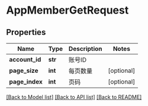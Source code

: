 # AppMemberGetRequest

## Properties
Name | Type | Description | Notes
------------ | ------------- | ------------- | -------------
**account_id** | **str** | 账号ID | 
**page_size** | **int** | 每页数量 | [optional] 
**page_index** | **int** | 页码 | [optional] 

[[Back to Model list]](../README.md#documentation-for-models) [[Back to API list]](../README.md#documentation-for-api-endpoints) [[Back to README]](../README.md)

